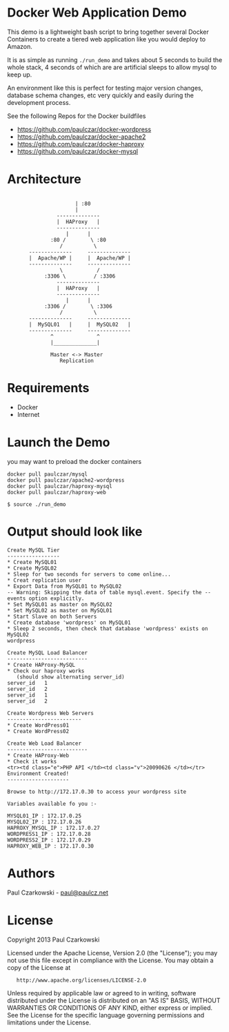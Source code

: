 # Docker Web Application Demo

This demo is a lightweight bash script to bring together several Docker Containers to create a tiered web application like you would deploy to Amazon.   

It is as simple as running `./run_demo` and takes about 5 seconds to build the whole stack,  4 seconds of which are are artificial sleeps to allow mysql to keep up.

An environment like this is perfect for testing major version changes, database schema changes, etc very quickly and easily during the development process.   

See the following Repos for the Docker buildfiles

* https://github.com/paulczar/docker-wordpress
* https://github.com/paulczar/docker-apache2
* https://github.com/paulczar/docker-haproxy
* https://github.com/paulczar/docker-mysql

# Architecture

```

                      | :80
                      |
                -------------- 
                |  HAProxy   |
                --------------
                   |      |
              :80 /        \ :80
                 /          \
       --------------     --------------  
       |  Apache/WP |     |  Apache/WP |   
       --------------     --------------
                 \           /
            :3306 \         / :3306
                -------------- 
                |  HAProxy   |
                --------------
                   |      |
            :3306 /        \ :3306
                 /          \
       --------------     --------------  
       |  MySQL01   |     |  MySQL02   |   
       --------------     --------------
              ^              ^
              |______________|

              Master <-> Master
                 Replication

```

# Requirements

* Docker
* Internet


# Launch the Demo

you may want to preload the docker containers

```
docker pull paulczar/mysql
docker pull paulczar/apache2-wordpress
docker pull paulczar/haproxy-mysql
docker pull paulczar/haproxy-web
```

`$ source ./run_demo`


# Output should look like

```
Create MySQL Tier
-----------------
* Create MySQL01
* Create MySQL02
* Sleep for two seconds for servers to come online...
* Creat replication user
* Export Data from MySQL01 to MySQL02
-- Warning: Skipping the data of table mysql.event. Specify the --events option explicitly.
* Set MySQL01 as master on MySQL02
* Set MySQL02 as master on MySQL01
* Start Slave on both Servers
* Create database 'wordpress' on MySQL01
* Sleep 2 seconds, then check that database 'wordpress' exists on MySQL02
wordpress

Create MySQL Load Balancer
--------------------------
* Create HAProxy-MySQL
* Check our haproxy works
   (should show alternating server_id)
server_id	1
server_id	2
server_id	1
server_id	2

Create Wordpress Web Servers
------------------------
* Create WordPress01
* Create WordPress02

Create Web Load Balancer
--------------------------
* Create HAProxy-Web
* Check it works
<tr><td class="e">PHP API </td><td class="v">20090626 </td></tr>
Environment Created!
--------------------

Browse to http://172.17.0.30 to access your wordpress site

Variables available fo you :-

MYSQL01_IP : 172.17.0.25
MYSQL02_IP : 172.17.0.26
HAPROXY_MYSQL_IP : 172.17.0.27
WORDPRESS1_IP : 172.17.0.28
WORDPRESS2_IP : 172.17.0.29
HAPROXY_WEB_IP : 172.17.0.30

```

# Authors

Paul Czarkowski - paul@paulcz.net

# License

Copyright 2013 Paul Czarkowski

   Licensed under the Apache License, Version 2.0 (the "License");
   you may not use this file except in compliance with the License.
   You may obtain a copy of the License at

       http://www.apache.org/licenses/LICENSE-2.0

   Unless required by applicable law or agreed to in writing, software
   distributed under the License is distributed on an "AS IS" BASIS,
   WITHOUT WARRANTIES OR CONDITIONS OF ANY KIND, either express or implied.
   See the License for the specific language governing permissions and
   limitations under the License.
